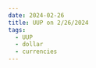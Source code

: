 ```yaml
---
date: 2024-02-26
title: UUP on 2/26/2024
tags: 
  - UUP
  - dollar
  - currencies
---
```

<div class="post">
<snapshot-grid 
    :reports="['2024/02/23/CTA/dollar', '2024/02/26/CTA/dollar', '2024/02/26/MTP/UUP']"
    chart="2024/02/26/Chart/UUP"
/>
<p>

</p>
<p>

</p>
</div>